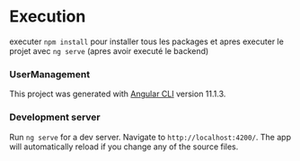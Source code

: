 # Execution

executer `npm install` pour installer tous les packages et apres executer le projet avec `ng serve` (apres avoir executé le backend)



### UserManagement

This project was generated with [Angular CLI](https://github.com/angular/angular-cli) version 11.1.3.

### Development server

Run `ng serve` for a dev server. Navigate to `http://localhost:4200/`. The app will automatically reload if you change any of the source files.


